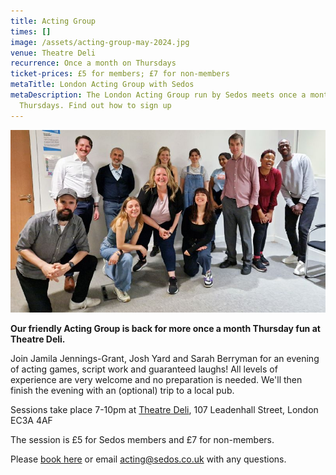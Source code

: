 ```yaml
---
title: Acting Group
times: []
image: /assets/acting-group-may-2024.jpg
venue: Theatre Deli
recurrence: Once a month on Thursdays
ticket-prices: £5 for members; £7 for non-members
metaTitle: London Acting Group with Sedos
metaDescription: The London Acting Group run by Sedos meets once a month on
  Thursdays. Find out how to sign up
---
```

![](/assets/acting-group-may-2024.jpg)

**Our friendly Acting Group is back for more once a month Thursday fun at Theatre Deli.**

Join Jamila Jennings-Grant, Josh Yard and Sarah Berryman for an evening of acting games, script work and guaranteed laughs! All levels of experience are very welcome and no preparation is needed. We'll then finish the evening with an (optional) trip to a local pub.

Sessions take place 7-10pm at [Theatre Deli](https://www.sedos.co.uk/venues/theatre-deli), 107 Leadenhall Street, London EC3A 4AF

The session is £5 for Sedos members and £7 for non-members. 

Please [book here](https://sedos.ticketsolve.com/ticketbooth/shows/1173655734) or email [acting@sedos.co.uk](mailto:acting@sedos.co.uk) with any questions.